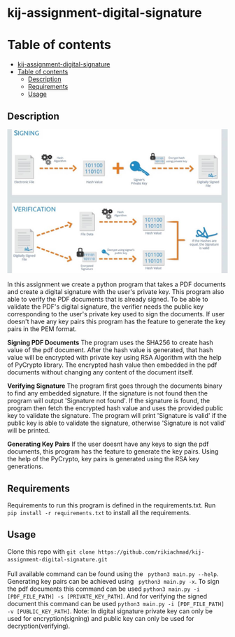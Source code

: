 # kij-assignment-digital-signature

# Table of contents
- [kij-assignment-digital-signature](#kij-assignment-digital-signature)
- [Table of contents](#table-of-contents)
  - [Description](#description)
  - [Requirements](#requirements)
  - [Usage](#usage)

## Description
![alt text](https://github.com/rikiachmad/kij-assignment-digital-signature/blob/main/assets/digital-signature.jpg?raw=true)

In this assignment we create a python program that takes a PDF documents and create a digital signature with the user's private key. This program also able to verify the PDF documents that is already signed. To be able to validate the PDF's digital signature, the verifier needs the public key corresponding to the user's private key used to sign the documents. If user doesn't have any key pairs this program has the feature to generate the key pairs in the PEM format.

**Signing PDF Documents**
The program uses the SHA256 to create hash value of the pdf document. After the hash value is generated, that hash value will be encrypted with private key using RSA Algorithm with the help of PyCrypto library. The encrypted hash value then embedded in the pdf documents without changing any content of the document itself.

**Verifying Signature**
The program first goes through the documents binary to find any embedded signature. If the signature is not found then the program will output 'Signature not found'. If the signature is found, the program then fetch the encrypted hash value and uses the provided public key to validate the signature. The program will print 'Signature is valid' if the public key is able to validate the signature, otherwise 'Signature is not valid' will be printed.

**Generating Key Pairs**
If the user doesnt have any keys to sign the pdf documents, this program has the feature to generate the key pairs. Using the help of the PyCrypto, key pairs is generated using the RSA key generations.

## Requirements
Requirements to run this program is defined in the requirements.txt. Run ``` pip install -r requirements.txt``` to install all the requirements.

## Usage
Clone this repo with
``` git clone https://github.com/rikiachmad/kij-assignment-digital-signature.git ```  
<br />
Full available command can be found using the ``` python3 main.py --help```. Generating key pairs can be achieved using ``` python3 main.py -x```. To sign the pdf documents this command can be used ``` python3 main.py -i [PDF_FILE_PATH] -s [PRIVATE_KEY_PATH] ```. And for verifying the signed document this command can be used ``` python3 main.py -i [PDF_FILE_PATH] -v [PUBLIC_KEY_PATH] ```. Note: In digital signature private key can only be used for encryption(signing) and public key can only be used for decryption(verifying).